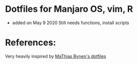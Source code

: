 # Dotfiles for Manjaro OS, vim, R
- added on May 9 2020
Still needs functions, install scripts


# References:
Very heavily inspired by [MaThias Bynen's dotfiles](https://github.com/mathiasbynens/dotfiles.git)
